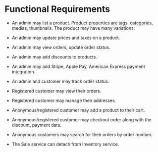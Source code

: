 # Functional Requirements

- An admin may list a product. Product properties are tags, categories, medias, thumbnails. The product may have many variations.

- An admin may update prices and taxes on a product.

- An admin may view orders, update order status.

- An admin may add discounts to products.

- An admin may add Stripe, Apple Pay, American Express payment integration.

- An admin and customer may track order status.

- Registered customer may view their orders.

- Registered customer may manage their addresses.

- Anonymous/registered customer may add a product to their cart. 

- Anonymous/registered customer may checkout order along with the discount, payment date. 

- Anonymous customers may search for their orders by order number.

- The Sale service can detach from Inventory service.